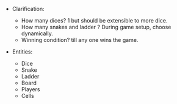 - Clarification:
  - How many dices? 1 but should be extensible to more dice.
  - How many snakes and ladder ? During game setup, choose dynamically.
  - Winning condition? till any one wins the game.

- Entities:
  - Dice
  - Snake
  - Ladder
  - Board
  - Players
  - Cells